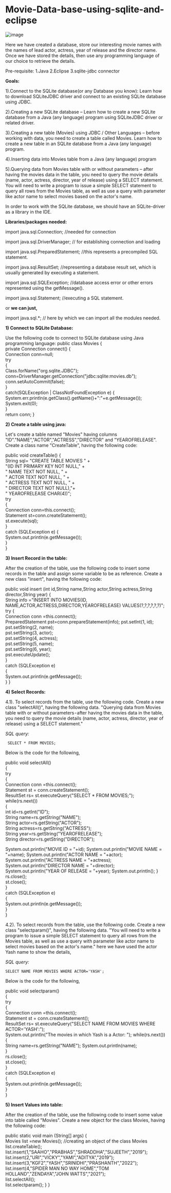 # Movie-Data-base-using-sqlite-and-eclipse

![image](https://user-images.githubusercontent.com/91817799/168469480-c33760c9-14b7-428c-87e2-532ecd7336e9.png)


Here we have created a database, store our interesting movie names with the names of lead actor, actress, year of release and the director name. Once we have stored the details, then use any programming language of our choice to retrieve the details.

Pre-requisite:
1.Java
2.Eclipse
3.sqlite-jdbc connector

**Goals:**

1).Connect to the SQLite database(or any Database you know):
Learn how to download SQLiteJDBC driver and connect to an existing SQLite database using JDBC.

2).Creating a new SQLite database – Learn how to create a new SQLite database from a Java (any language) program using SQLiteJDBC driver or related driver.

3).Creating a new table (Movies) using JDBC / Other Languages – before working with data, you need to create a table called Movies. Learn how to create a new table in an SQLite database from a Java (any language) program.

4).Inserting data into Movies table from a Java (any language) program

5).Querying data from Movies table with or without parameters – after having the movies data in the table, you need to query the movie details (name, actor, actress, director, year of release) using a SELECT statement. You will need to write a program to issue a simple SELECT statement to query all rows from the Movies table, as well as use a query with parameter like actor name to select movies based on the actor's name.

In order to work with the SQLite database, we should have an SQLite-driver as a library in the IDE.

**Libraries/packages needed:**

import java.sql.Connection; //needed for connection

import java.sql.DriverManager; // for establishing connection and loading

import java.sql.PreparedStatement; //this represents a precompiled SQL statement.

import java.sql.ResultSet; //representing a database result set, which is usually generated by executing a statement.

import java.sql.SQLException; //database access error or other errors represented using the getMessage().

import java.sql.Statement; //executing a SQL statement.

or **we can just,**

import java.sql.*; // here by which we can import all the modules needed.


**1) Connect to SQLite Database:**

Use the following code to connect to SQLite database using Java programming language:
public class Movies {  
private Connection connect() {   
Connection conn=null;     
try        
{            
Class.forName("org.sqlite.JDBC");            conn=DriverManager.getConnection("jdbc:sqlite:movies.db");           conn.setAutoCommit(false);        
}        
catch(SQLException | ClassNotFoundException e)        {            System.err.println(e.getClass().getName()+":"+e.getMessage());           System.exit(0);        
}        
return conn; 
}


**2) Create a table using java:**

Let's create a table named "Movies" having columns "ID"."NAME","ACTOR","ACTRESS","DIRECTOR" and "YEAROFRELEASE". Create a class name "CreateTable", having the following code:


public void createTable() 
{  
String sql= "CREATE TABLE MOVIES " +                
"(ID INT PRIMARY KEY     NOT NULL," +                
" NAME           TEXT    NOT NULL, " +                 
" ACTOR          TEXT     NOT NULL, " +                
" ACTRESS        TEXT     NOT NULL, " +                 
" DIRECTOR        TEXT     NOT NULL),"+                
" YEAROFRELEASE CHAR(4))";      
try     
{      
Connection conn=this.connect();      
Statement st=conn.createStatement();      
st.execute(sql);     
}     
catch (SQLException e) {      
System.out.println(e.getMessage());    
   }  
}


**3) Insert Record in the table:**

After the creation of the table, use the following code to insert some records in the table and assign some variable to be as reference. Create a new class "insert", having the following code:


public void insert (int id,String name,String actor,String actress,String director,String year) 
{  
String info ="INSERT INTO MOVIES(ID, NAME,ACTOR,ACTRESS,DIRECTOR,YEAROFRELEASE) VALUES(?,?,?,?,?,?)";   
try {   
Connection conn =this.connect();      
PreparedStatement pst=conn.prepareStatement(info);            pst.setInt(1, id);            
pst.setString(2, name);            
pst.setString(3, actor);            
pst.setString(4, actress);            
pst.setString(5, name);            
pst.setString(6, year);            
pst.executeUpdate();  
}  
catch (SQLException e)  
{   
System.out.println(e.getMessage());  
  } 
}


**4) Select Records:**

4.1). To select records from the table, use the following code. Create a new class "selectAll()", having the following data.
"Querying data from Movies table with or without parameters - after having the movies data in the table, you need to query the movie details (name, actor, actress, director, year of release) using a SELECT statement."

*SQL query:*

     SELECT * FROM MOVIES;

  Below is the code for the following,

public void selectAll()     
{         
try        
{            
Connection conn =this.connect();            
Statement st = conn.createStatement();            
ResultSet rs= st.executeQuery("SELECT * FROM MOVIES;");           while(rs.next())            
{                
int id=rs.getInt("ID");                
String name=rs.getString("NAME");                
String actor=rs.getString("ACTOR");                
String actress=rs.getString("ACTRESS");                
String year=rs.getString("YEAROFRELEASE");                
String director=rs.getString("DIRECTOR");
                                
System.out.println("MOVIE ID = "+id);            System.out.println("MOVIE NAME = "+name);           System.out.println("ACTOR NAME = "+actor);             System.out.println("ACTRESS NAME = "+actress);             System.out.println("DIRECTOR NAME = "+director);             System.out.println("YEAR OF RELEASE = "+year);             System.out.println();
            }            
rs.close();            
st.close();        
     }        
catch (SQLException e)        
  {            
System.out.println(e.getMessage());       
    }     
}

4.2). To select records from the table, use the following code. Create a new class "selectparam()", having the following data.
"You will need to write a program to issue a simple SELECT statement to query all rows from the Movies table, as well as use a query with parameter like actor name to select movies based on the actor's name."
here we have used the actor Yash name to show the details,

*SQL query:*

    SELECT NAME FROM MOVIES WHERE ACTOR='YASH';

   Below is the code for the following,
       
public void selectparam()     
{         
try        
{            
Connection conn =this.connect();            
Statement st = conn.createStatement();            
ResultSet rs= st.executeQuery("SELECT NAME FROM MOVIES WHERE ACTOR='YASH':");            
System.out.println("The movies in which Yash is a Actor: ");           while(rs.next())            
{                
String name=rs.getString("NAME");               System.out.println(name);            
}            
rs.close();            
st.close();        
}        
catch (SQLException e)        
{           
System.out.println(e.getMessage());        
}     
}


**5) Insert Values into table:**

After the creation of the table, use the following code to insert some value into table called "Movies". Create a new object for the class Movies, having the following code:

public static void main (String[] args) {  
Movies list =new Movies(); //creating an object of the class Movies        list.createTable();        list.insert(1,"SAAHO","PRABHAS","SHRADDHA","SUJEETH","2019");       list.insert(2,"URI","VICKY","YAMI","ADITYA","2019");       list.insert(3,"KGF2","YASH","SRINIDHI","PRASHANTH","2022");        list.insert(4,"SPIDER MAN NO WAY HOME","TOM HOLLAND","ZENDAYA","JOHN WATTS","2021");        
list.selectAll();        
list.selectparam(); 
  } 
}

